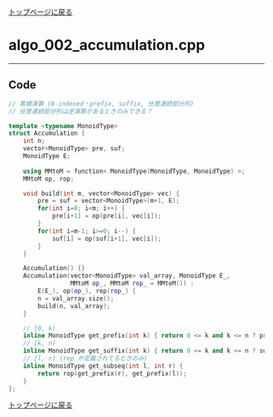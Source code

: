 <!-- Mathjax Support -->
<script type="text/javascript" async
  src="https://cdn.mathjax.org/mathjax/latest/MathJax.js?config=TeX-MML-AM_CHTML">
</script>


[トップページに戻る](../index.html)

# algo\_002\_accumulation.cpp
---

## Code

```cpp
// 累積演算 (0-indexed・prefix, suffix, 任意連続部分列)
// 任意連続部分列は逆演算があるときのみできる？

template <typename MonoidType>
struct Accumulation {
    int n;
    vector<MonoidType> pre, suf;
    MonoidType E;
    
    using MMtoM = function< MonoidType(MonoidType, MonoidType) >;
    MMtoM op, rop;

    void build(int m, vector<MonoidType> vec) {
        pre = suf = vector<MonoidType>(m+1, E);
        for(int i=0; i<m; i++) {
            pre[i+1] = op(pre[i], vec[i]);
        }
        for(int i=m-1; i>=0; i--) {
            suf[i] = op(suf[i+1], vec[i]);
        }
    }

    Accumulation() {}
    Accumulation(vector<MonoidType> val_array, MonoidType E_,
                 MMtoM op_, MMtoM rop_ = MMtoM()) :
        E(E_), op(op_), rop(rop_) {
        n = val_array.size();
        build(n, val_array);
    }

    // [0, k)
    inline MonoidType get_prefix(int k) { return 0 <= k and k <= n ? pre[k] : E; }
    // [k, n)
    inline MonoidType get_suffix(int k) { return 0 <= k and k <= n ? suf[k] : E; }
    // [l, r) (rop が定義されてるときのみ)
    inline MonoidType get_subseq(int l, int r) {
        return rop(get_prefix(r), get_prefix(l));
    }
};

```

[トップページに戻る](../index.html)
